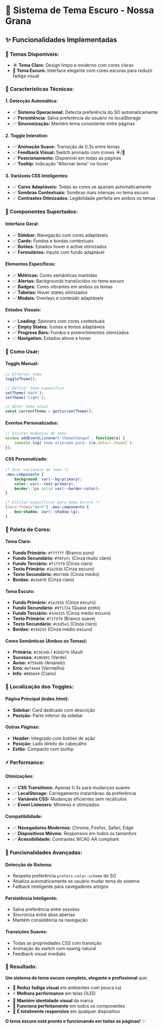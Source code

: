 # 🌙 Sistema de Tema Escuro - Nossa Grana

## ✨ Funcionalidades Implementadas

### **🎨 Temas Disponíveis:**
- **☀️ Tema Claro:** Design limpo e moderno com cores claras
- **🌙 Tema Escuro:** Interface elegante com cores escuras para reduzir fadiga visual

### **🔧 Características Técnicas:**

#### **1. Detecção Automática:**
- ✅ **Sistema Operacional:** Detecta preferência do SO automaticamente
- ✅ **Persistência:** Salva preferência do usuário no localStorage
- ✅ **Sincronização:** Mantém tema consistente entre páginas

#### **2. Toggle Interativo:**
- ✅ **Animação Suave:** Transição de 0.3s entre temas
- ✅ **Feedback Visual:** Switch animado com ícones ☀️/🌙
- ✅ **Posicionamento:** Disponível em todas as páginas
- ✅ **Tooltip:** Indicação "Alternar tema" no hover

#### **3. Variáveis CSS Inteligentes:**
- ✅ **Cores Adaptáveis:** Todas as cores se ajustam automaticamente
- ✅ **Sombras Contextuais:** Sombras mais intensas no tema escuro
- ✅ **Contrastes Otimizados:** Legibilidade perfeita em ambos os temas

### **🎯 Componentes Suportados:**

#### **Interface Geral:**
- ✅ **Sidebar:** Navegação com cores adaptáveis
- ✅ **Cards:** Fundos e bordas contextuais
- ✅ **Botões:** Estados hover e active otimizados
- ✅ **Formulários:** Inputs com fundo adaptável

#### **Elementos Específicos:**
- ✅ **Métricas:** Cores semânticas mantidas
- ✅ **Alertas:** Backgrounds translúcidos no tema escuro
- ✅ **Badges:** Cores vibrantes em ambos os temas
- ✅ **Tabelas:** Hover states otimizados
- ✅ **Modais:** Overlays e conteúdo adaptáveis

#### **Estados Visuais:**
- ✅ **Loading:** Spinners com cores contextuais
- ✅ **Empty States:** Ícones e textos adaptáveis
- ✅ **Progress Bars:** Fundos e preenchimentos otimizados
- ✅ **Navigation:** Estados ativos e hover

### **🚀 Como Usar:**

#### **Toggle Manual:**
```javascript
// Alternar tema
toggleTheme();

// Definir tema específico
setTheme('dark');
setTheme('light');

// Obter tema atual
const currentTheme = getCurrentTheme();
```

#### **Eventos Personalizados:**
```javascript
// Escutar mudanças de tema
window.addEventListener('themeChanged', function(e) {
    console.log(`Tema alterado para: ${e.detail.theme}`);
});
```

#### **CSS Personalizado:**
```css
/* Usar variáveis do tema */
.meu-componente {
    background: var(--bg-primary);
    color: var(--text-primary);
    border: 1px solid var(--border-color);
}

/* Estilos específicos para tema escuro */
[data-theme="dark"] .meu-componente {
    box-shadow: var(--shadow-lg);
}
```

### **🎨 Paleta de Cores:**

#### **Tema Claro:**
- **Fundo Primário:** `#ffffff` (Branco puro)
- **Fundo Secundário:** `#f8fafc` (Cinza muito claro)
- **Fundo Terciário:** `#f1f5f9` (Cinza claro)
- **Texto Primário:** `#1e293b` (Cinza escuro)
- **Texto Secundário:** `#64748b` (Cinza médio)
- **Bordas:** `#e2e8f0` (Cinza claro)

#### **Tema Escuro:**
- **Fundo Primário:** `#1e293b` (Cinza escuro)
- **Fundo Secundário:** `#0f172a` (Quase preto)
- **Fundo Terciário:** `#334155` (Cinza médio escuro)
- **Texto Primário:** `#f1f5f9` (Branco suave)
- **Texto Secundário:** `#cbd5e1` (Cinza claro)
- **Bordas:** `#334155` (Cinza médio escuro)

#### **Cores Semânticas (Ambos os Temas):**
- **Primária:** `#2563eb` / `#3b82f6` (Azul)
- **Sucesso:** `#10b981` (Verde)
- **Aviso:** `#f59e0b` (Amarelo)
- **Erro:** `#ef4444` (Vermelho)
- **Info:** `#06b6d4` (Ciano)

### **📱 Localização dos Toggles:**

#### **Página Principal (index.html):**
- **Sidebar:** Card dedicado com descrição
- **Posição:** Parte inferior da sidebar

#### **Outras Páginas:**
- **Header:** Integrado com botões de ação
- **Posição:** Lado direito do cabeçalho
- **Estilo:** Compacto com tooltip

### **⚡ Performance:**

#### **Otimizações:**
- ✅ **CSS Transitions:** Apenas 0.3s para mudanças suaves
- ✅ **LocalStorage:** Carregamento instantâneo da preferência
- ✅ **Variáveis CSS:** Mudanças eficientes sem recálculos
- ✅ **Event Listeners:** Mínimos e otimizados

#### **Compatibilidade:**
- ✅ **Navegadores Modernos:** Chrome, Firefox, Safari, Edge
- ✅ **Dispositivos Móveis:** Responsivo em todos os tamanhos
- ✅ **Acessibilidade:** Contrastes WCAG AA compliant

### **🔮 Funcionalidades Avançadas:**

#### **Detecção do Sistema:**
- Respeita preferência `prefers-color-scheme` do SO
- Atualiza automaticamente se usuário mudar tema do sistema
- Fallback inteligente para navegadores antigos

#### **Persistência Inteligente:**
- Salva preferência entre sessões
- Sincroniza entre abas abertas
- Mantém consistência na navegação

#### **Transições Suaves:**
- Todas as propriedades CSS com transição
- Animação do switch com easing natural
- Feedback visual imediato

### **🎉 Resultado:**

**Um sistema de tema escuro completo, elegante e profissional** que:

- 🌙 **Reduz fadiga visual** em ambientes com pouca luz
- ⚡ **Melhora performance** em telas OLED
- 🎨 **Mantém identidade visual** da marca
- 🔧 **Funciona perfeitamente** em todos os componentes
- 📱 **É totalmente responsivo** em qualquer dispositivo

**O tema escuro está pronto e funcionando em todas as páginas!** ✨